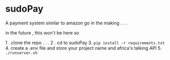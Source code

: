 # sudoPay


A payment system similar to amazon go in the making  . . . 


in the future , this won't be here so 

1 . clone the repo . . .
2 . cd to sudoPay
3. `pip install -r requirements.txt`
4. create a .env file and store your project name and africa's talking API
5. `./runserver.sh`

